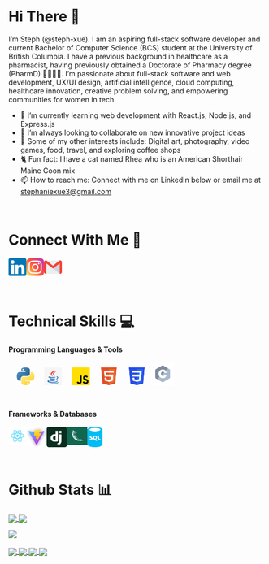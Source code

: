 # Hi There  👋

I’m Steph (@steph-xue). I am an aspiring full-stack software developer and current Bachelor of Computer Science (BCS) student at the University of British Columbia. I have a previous background in healthcare as a pharmacist, having previously obtained a Doctorate of Pharmacy degree (PharmD) 👩‍💻👩‍⚕️. I’m passionate about full-stack software and web development, UX/UI design, artificial intelligence, cloud computing, healthcare innovation, creative problem solving, and empowering communities for women in tech.
- 🌱 I’m currently learning web development with React.js, Node.js, and Express.js 
- 💞️ I’m always looking to collaborate on new innovative project ideas
- 🎨 Some of my other interests include: Digital art, photography, video games, food, travel, and exploring coffee shops
- 🐈 Fun fact: I have a cat named Rhea who is an American Shorthair Maine Coon mix
- 📫 How to reach me: Connect with me on LinkedIn below or email me at stephaniexue3@gmail.com

<br> 

# Connect With Me  🤝
<a href="https://www.linkedin.com/in/stephxue/"><img align="left" src="icons/linkedin.png" alt="linkedin" width="35px"/></a> 
&nbsp;
<a href="https://www.instagram.com/stephxue_"><img align="left" src="icons/instagram.png" alt="instagram" width="35px"/></a>
&nbsp;
<a href="mailto:stephaniexue3@gmail.com"><img align="left" src="icons/mail.png" alt="mail" width="35px"/></a>

<br>
<br> 

# Technical Skills 💻
**Programming Languages & Tools**
<br><br>
&nbsp; &nbsp;
<img src="icons/python.png" alt="python" width="35px"/>
&nbsp; &nbsp;
<img src="icons/java.png" alt="java" width="35px"/>
&nbsp; &nbsp;
<img src="icons/js.png" alt="javascript" width="35px"/>
&nbsp; &nbsp;
<img src="icons/html5.svg" alt="html" width="35px"/>
&nbsp; &nbsp;
<img src="icons/css3.svg" alt="css" width="35px"/>
&nbsp;
<img src="icons/c.svg" alt="c" width="45px"/>

<br> 

**Frameworks & Databases**
<br><br>
&nbsp; &nbsp;
<img align="left" src="icons/react.png" alt="react" width="35px"/>
&nbsp; &nbsp;
<img align="left" src="icons/vite.png" alt="vite" width="40px"/>
&nbsp; &nbsp;
<img align="left" src="icons/django.svg" alt="django" width="40px"/>
&nbsp; &nbsp;
<img align="left" src="icons/flask.png" alt="flask" width="40px"/>
&nbsp; &nbsp;
<img align="left" src="icons/sql.png" alt="sql" width="30px"/>

<br>
<br> 

# Github Stats 📊

<a href="https://github.com/steph-xue/github-readme-stats">
  <img height=200 align="center" src="https://github-readme-stats.vercel.app/api?username=steph-xue&theme=rose_pine&rank_icon=github" />
</a>
<a href="https://github.com/steph-xue/convoychat">
  <img height=200 align="center" src="https://github-readme-stats.vercel.app/api/top-langs?username=steph-xue&layout=compact&langs_count=8&card_width=320&theme=rose_pine" />
</a>

![](http://github-profile-summary-cards.vercel.app/api/cards/profile-details?username=steph-xue&theme=rose_pine)

<a href="https://github.com/steph-xue/github-readme-stats">
  <img height=200 align="center" src="http://github-profile-summary-cards.vercel.app/api/cards/most-commit-language?username=steph-xue&theme=rose_pine" />
</a>
<a href="https://github.com/steph-xue/convoychat">
  <img height=200 align="center" src="http://github-profile-summary-cards.vercel.app/api/cards/repos-per-language?username=steph-xue&theme=rose_pine" />
</a>

<a href="https://github.com/steph-xue/github-readme-stats">
  <img height=200 align="center" src="http://github-profile-summary-cards.vercel.app/api/cards/stats?username=steph-xue&theme=rose_pine" />
</a>
<a href="https://github.com/steph-xue/convoychat">
  <img height=200 align="center" src="http://github-profile-summary-cards.vercel.app/api/cards/productive-time?username=steph-xue&theme=rose_pine&utcOffset=8" />
</a>
